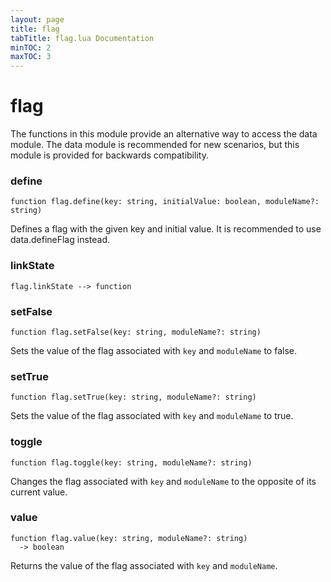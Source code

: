 ```yaml
---
layout: page
title: flag
tabTitle: flag.lua Documentation
minTOC: 2
maxTOC: 3
---
```


# flag

The functions in this module provide an alternative way to access
the data module.  The data module is recommended for new scenarios,
but this module is provided for backwards compatibility.




### define
```
function flag.define(key: string, initialValue: boolean, moduleName?: string)
```
Defines a flag with the given key and initial value.
It is recommended to use data.defineFlag instead.



### linkState
```
flag.linkState --> function
```




### setFalse
```
function flag.setFalse(key: string, moduleName?: string)
```
Sets the value of the flag associated with `key` and `moduleName` to false.



### setTrue
```
function flag.setTrue(key: string, moduleName?: string)
```
Sets the value of the flag associated with `key` and `moduleName` to true.



### toggle
```
function flag.toggle(key: string, moduleName?: string)
```
Changes the flag associated with `key` and `moduleName` to the opposite of its current value.



### value
```
function flag.value(key: string, moduleName?: string)
  -> boolean
```
Returns the value of the flag associated with `key` and `moduleName`.





